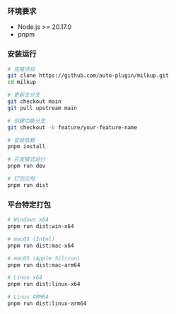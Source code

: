### 环境要求

- Node.js >= 20.17.0
- pnpm

### 安装运行

```bash
# 克隆项目
git clone https://github.com/auto-plugin/milkup.git
cd milkup

# 更新主分支
git checkout main
git pull upstream main

# 创建功能分支
git checkout -b feature/your-feature-name

# 安装依赖
pnpm install

# 开发模式运行
pnpm run dev

# 打包应用
pnpm run dist
```

### 平台特定打包

```bash
# Windows x64
pnpm run dist:win-x64

# macOS (Intel)
pnpm run dist:mac-x64

# macOS (Apple Silicon)
pnpm run dist:mac-arm64

# Linux x64
pnpm run dist:linux-x64

# Linux ARM64
pnpm run dist:linux-arm64
```